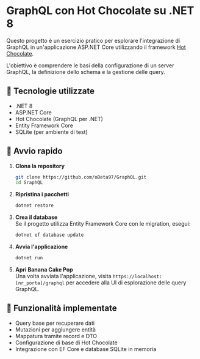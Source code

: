 # GraphQL con Hot Chocolate su .NET 8

Questo progetto è un esercizio pratico per esplorare l'integrazione di GraphQL in un'applicazione ASP.NET Core utilizzando il framework [Hot Chocolate](https://chillicream.com/docs/hotchocolate).

L'obiettivo è comprendere le basi della configurazione di un server GraphQL, la definizione dello schema e la gestione delle query.

## 🧰 Tecnologie utilizzate

- .NET 8
- ASP.NET Core
- Hot Chocolate (GraphQL per .NET)
- Entity Framework Core
- SQLite (per ambiente di test)

## 🚀 Avvio rapido

1. **Clona la repository**  
   ```bash
   git clone https://github.com/oBeta97/GraphQL.git
   cd GraphQL
   ```

2. **Ripristina i pacchetti**  
   ```bash
   dotnet restore
   ```

3. **Crea il database**  
   Se il progetto utilizza Entity Framework Core con le migration, esegui:
   ```bash
   dotnet ef database update
   ```

4. **Avvia l'applicazione**  
   ```bash
   dotnet run
   ```

5. **Apri Banana Cake Pop**  
   Una volta avviata l'applicazione, visita `https://localhost:[nr_porta]/graphql` per accedere alla UI di esplorazione delle query GraphQL.

## 📌 Funzionalità implementate

- Query base per recuperare dati
- Mutazioni per aggiungere entità
- Mappatura tramite record e DTO
- Configurazione di base di Hot Chocolate
- Integrazione con EF Core e database SQLite in memoria
